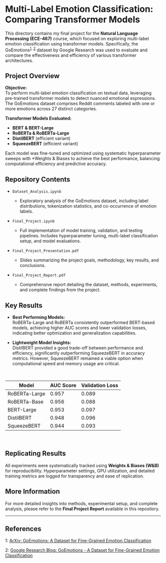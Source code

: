 # Multi-Label Emotion Classification: Comparing Transformer Models

This directory contains my final project for the **Natural Language Processing (ECE-467)** course, which focused on exploring multi-label emotion classification using transformer models. Specifically, the GoEmotions<sup>[1](#footnote1)</sup><sup>, [2](#footnote2)</sup> dataset by Google Research was used to evaluate and compare the effectiveness and efficiency of various transformer architectures.

## Project Overview

**Objective:**  
To perform multi-label emotion classification on textual data, leveraging pre-trained transformer models to detect nuanced emotional expressions. The GoEmotions dataset comprises Reddit comments labeled with one or more emotions across 27 distinct categories.

**Transformer Models Evaluated:**
- **BERT & BERT-Large**
- **RoBERTa & RoBERTa-Large**
- **DistilBERT** (efficient variant)
- **SqueezeBERT** (efficient variant)

Each model was fine-tuned and optimized using systematic hyperparameter sweeps with *Weights & Biases to achieve the best performance, balancing computational efficiency and predictive accuracy.

## Repository Contents

- `Dataset_Analysis.ipynb`  
  - Exploratory analysis of the GoEmotions dataset, including label distributions, tokenization statistics, and co-occurrence of emotion labels.

- `Final_Project.ipynb`  
  - Full implementation of model training, validation, and testing pipelines. Includes hyperparameter tuning, multi-label classification setup, and model evaluations.

- `Final_Project_Presentation.pdf`  
  - Slides summarizing the project goals, methodology, key results, and conclusions.

- `Final_Project_Report.pdf`  
  - Comprehensive report detailing the dataset, methods, experiments, and complete findings from the project.

## Key Results

- **Best Performing Models:**  
  RoBERTa-Large and RoBERTa consistently outperformed BERT-based models, achieving higher AUC scores and lower validation losses, indicating better optimization and generalization capabilities.

- **Lightweight Model Insights:**  
  DistilBERT provided a good trade-off between performance and efficiency, significantly outperforming SqueezeBERT in accuracy metrics. However, SqueezeBERT remained a viable option when computational speed and memory usage are critical.
<br>

<div align="center">

| Model            | AUC Score | Validation Loss |
|------------------|-----------|-----------------|
| RoBERTa-Large    | 0.957     | 0.089           |
| RoBERTa-Base     | 0.956     | 0.088           |
| BERT-Large       | 0.953     | 0.097           |
| DistilBERT       | 0.948     | 0.096           |
| SqueezeBERT      | 0.944     | 0.093           |
</div>

<br>

## Replicating Results

All experiments were systematically tracked using **Weights & Biases (W&B)** for reproducibility. Hyperparameter settings, GPU utilization, and detailed training metrics are logged for transparency and ease of replication.

## More Information

For more detailed insights into methods, experimental setup, and complete analysis, please refer to the **Final Project Report** available in this repository.


---
## References 

<a name="footnote1">1</a>: [ArXiv: GoEmotions: A Dataset for Fine-Grained Emotion Classification](https://arxiv.org/pdf/2005.00547)

<a name="footnote2">2</a>: [Google Research Blog: GoEmotions - A Dataset for Fine-Grained Emotion Classification](https://research.google/blog/goemotions-a-dataset-for-fine-grained-emotion-classification/)

